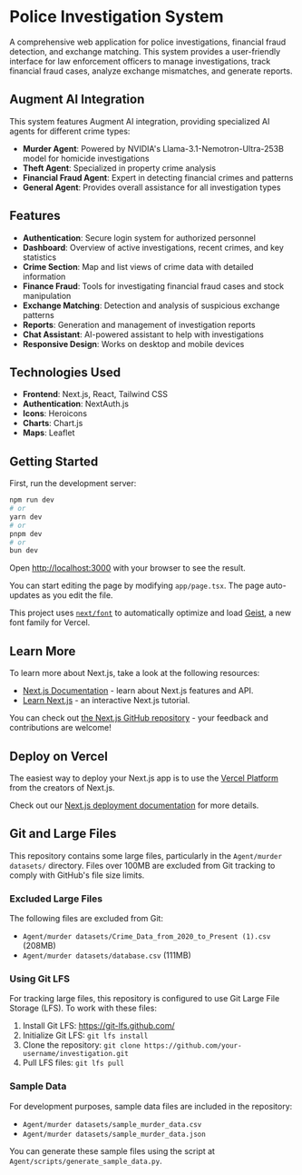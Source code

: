 # Police Investigation System

A comprehensive web application for police investigations, financial fraud detection, and exchange matching. This system provides a user-friendly interface for law enforcement officers to manage investigations, track financial fraud cases, analyze exchange mismatches, and generate reports.

## Augment AI Integration

This system features Augment AI integration, providing specialized AI agents for different crime types:

- **Murder Agent**: Powered by NVIDIA's Llama-3.1-Nemotron-Ultra-253B model for homicide investigations
- **Theft Agent**: Specialized in property crime analysis
- **Financial Fraud Agent**: Expert in detecting financial crimes and patterns
- **General Agent**: Provides overall assistance for all investigation types

## Features

- **Authentication**: Secure login system for authorized personnel
- **Dashboard**: Overview of active investigations, recent crimes, and key statistics
- **Crime Section**: Map and list views of crime data with detailed information
- **Finance Fraud**: Tools for investigating financial fraud cases and stock manipulation
- **Exchange Matching**: Detection and analysis of suspicious exchange patterns
- **Reports**: Generation and management of investigation reports
- **Chat Assistant**: AI-powered assistant to help with investigations
- **Responsive Design**: Works on desktop and mobile devices

## Technologies Used

- **Frontend**: Next.js, React, Tailwind CSS
- **Authentication**: NextAuth.js
- **Icons**: Heroicons
- **Charts**: Chart.js
- **Maps**: Leaflet

## Getting Started

First, run the development server:

```bash
npm run dev
# or
yarn dev
# or
pnpm dev
# or
bun dev
```

Open [http://localhost:3000](http://localhost:3000) with your browser to see the result.

You can start editing the page by modifying `app/page.tsx`. The page auto-updates as you edit the file.

This project uses [`next/font`](https://nextjs.org/docs/app/building-your-application/optimizing/fonts) to automatically optimize and load [Geist](https://vercel.com/font), a new font family for Vercel.

## Learn More

To learn more about Next.js, take a look at the following resources:

- [Next.js Documentation](https://nextjs.org/docs) - learn about Next.js features and API.
- [Learn Next.js](https://nextjs.org/learn) - an interactive Next.js tutorial.

You can check out [the Next.js GitHub repository](https://github.com/vercel/next.js) - your feedback and contributions are welcome!

## Deploy on Vercel

The easiest way to deploy your Next.js app is to use the [Vercel Platform](https://vercel.com/new?utm_medium=default-template&filter=next.js&utm_source=create-next-app&utm_campaign=create-next-app-readme) from the creators of Next.js.

Check out our [Next.js deployment documentation](https://nextjs.org/docs/app/building-your-application/deploying) for more details.

## Git and Large Files

This repository contains some large files, particularly in the `Agent/murder datasets/` directory. Files over 100MB are excluded from Git tracking to comply with GitHub's file size limits.

### Excluded Large Files

The following files are excluded from Git:

- `Agent/murder datasets/Crime_Data_from_2020_to_Present (1).csv` (208MB)
- `Agent/murder datasets/database.csv` (111MB)

### Using Git LFS

For tracking large files, this repository is configured to use Git Large File Storage (LFS). To work with these files:

1. Install Git LFS: https://git-lfs.github.com/
2. Initialize Git LFS: `git lfs install`
3. Clone the repository: `git clone https://github.com/your-username/investigation.git`
4. Pull LFS files: `git lfs pull`

### Sample Data

For development purposes, sample data files are included in the repository:

- `Agent/murder datasets/sample_murder_data.csv`
- `Agent/murder datasets/sample_murder_data.json`

You can generate these sample files using the script at `Agent/scripts/generate_sample_data.py`.
